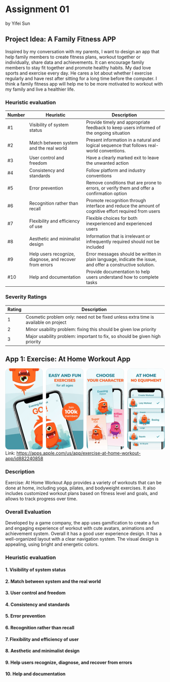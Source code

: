 # Assignment 01
by Yifei Sun

## Project Idea: A Family Fitness APP
Inspired by my conversation with my parents, I want to design an app that help family members to create fitness plans, workout together or individually, share data and achievements. It can encourage family members to stay fit together and promote healthy habits.
My dad love sports and exercise every day. He cares a lot about whether I exercise regularly and have rest after sitting for a long time before the computer. I think a family fitness app will help me to be more motivated to workout with my family and live a healthier life.


### Heuristic evaluation
| Number | Heuristic | Description |
| --- | --- | ----------- |
| #1 | Visibility of system status | Provide timely and appropriate feedback to keep users informed of the ongoing situation |
| #2 | Match between system and the real world | Present information in a natural and logical sequence that follows real-world conventions. |
| #3 | User control and freedom | Have a clearly marked exit to leave the unwanted action  |
| #4 | Consistency and standards | Follow platform and industry conventions |
| #5 | Error prevention | Remove conditions that are prone to errors, or verify them and offer a confirmation option |
| #6 | Recognition rather than recall | Promote recognition through interface and reduce the amount of cognitive effort required from users |
| #7 | Flexibility and efficiency of use | Flexible choices for both inexperienced and experienced users |
| #8 | Aesthetic and minimalist design | Information that is irrelevant or infrequently required should not be included |
| #9 | Help users recognize, diagnose, and recover from errors | Error messages should be written in plain language, indicate the issue, and offer a constructive solution. |
| #10 | Help and documentation | Provide documentation to help users understand how to complete tasks |

### Severity Ratings
| Rating | Description |
| --- | ----------- |
| 1 | Cosmetic problem only: need not be fixed unless extra time is available on project |
| 2 | Minor usability problem: fixing this should be given low priority |
| 3 | Major usability problem: important to fix, so should be given high priority |


## App 1: Exercise: At Home Workout App
![Alt text](Exercise-At-Home-Screenshots.png "Optional title")
Link: https://apps.apple.com/us/app/exercise-at-home-workout-app/id882240858

### Description
Exercise: At Home Workout App provides a variety of workouts that can be done at home, including yoga, pilates, and bodyweight exercises. It also includes customized workout plans based on fitness level and goals, and allows to track progress over time. 

### Overall Evaluation
Developed by a game company, the app uses gamification to create a fun and engaging experience of workout with cute avatars, animations and achievement system. Overall it has a good user experience design. It has a well-organized layout with a clear navigation system. The visual design is appealing, using bright and energetic colors.

### Heuristic evaluation

#### 1. Visibility of system status

#### 2. Match between system and the real world

#### 3. User control and freedom

#### 4. Consistency and standards

#### 5. Error prevention

#### 6. Recognition rather than recall

#### 7. Flexibility and efficiency of user

#### 8. Aesthetic and minimalist design

#### 9. Help users recognize, diagnose, and recover from errors

#### 10. Help and documentation


